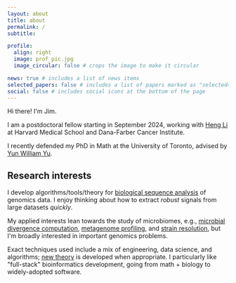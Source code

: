 ```yaml
---
layout: about
title: about
permalink: /
subtitle: 

profile:
  align: right
  image: prof_pic.jpg
  image_circular: false # crops the image to make it circular

news: true # includes a list of news items
selected_papers: false # includes a list of papers marked as "selected={true}"
social: false # includes social icons at the bottom of the page
---
```


<p>
Hi there! I'm Jim. 

I am a postdoctoral fellow starting in September 2024, working with <a href="https://hlilab.github.io/">Heng Li</a> at Harvard Medical School and Dana-Farber Cancer Institute. 

I recently defended my PhD in Math at the University of Toronto, advised by <a href="https://yunwilliamyu.net/content/">Yun William Yu</a>. 
</p>

## Research interests

<!------>

I develop algorithms/tools/theory for [biological sequence analysis](https://en.wikipedia.org/wiki/Sequence_analysis) of genomics data. I enjoy thinking about how to extract *robust* signals from large datasets *quickly*. 

My applied interests lean towards the study of microbiomes, e.g., [microbial divergence computation](https://www.nature.com/articles/s41592-023-02018-3), [metagenome profiling](https://www.biorxiv.org/content/10.1101/2023.11.20.567879v2), and [strain resolution](https://doi.org/10.1093/bioinformatics/btae252), but I'm broadly interested in important genomics problems. 

Exact techniques used include a mix of engineering, data science, and algorithms; [new theory](https://www.genome.org/cgi/doi/10.1101/gr.277637.122) is developed when appropriate. I particularly like "full-stack" bioinformatics development, going from math + biology to widely-adopted software. 

